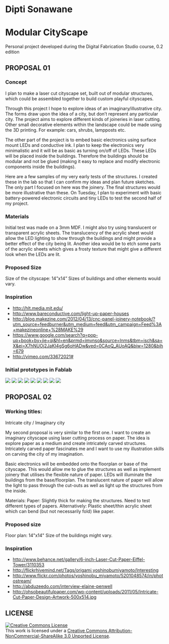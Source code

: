 # Dipti Sonawane
# Modular CityScape

Personal project developed during the Digital Fabrication Studio course, 0.2 edition

## PROPOSAL 01
### Concept
I plan to make a laser cut cityscape set, built out of modular structures, which could be assembled together to build custom playful cityscapes.

Through this project I hope to explore ideas of an imaginary/illustrative city. The forms draw upon the idea of a city, but don’t represent any particular city. The project aims to explore different kinds of joineries in laser cutting. Other small decorative elements within the landscape could be made using the 3D printing. For example: cars, shrubs, lampposts etc. 

The other part of the project is to embed basic electronics using surface mount LEDs and conductive ink. I plan to keep the electronics very minimalistic and it will be as basic as turning on/off of LEDs. These LEDs will be placed inside the buildings. Therefore the buildings should be modular and not be glued (making it easy to replace and modify electronic components inside the buildings).

Here are a few samples of my very early tests of the structures. I created these in the lab so that I can confirm my ideas and plan future sketches. The only part I focused on here was the joinery. The final structures would be more illustrative than these. On Tuesday, I plan to experiment with basic battery-powered electronic circuits and tiny LEDs to test the second half of my project.

### Materials
Initial test was made on a 3mm MDF. I might also try using translucent or transparent acrylic sheets. The translucency of the acrylic sheet would allow the LED lighting to show through the buildings and might provide a better effect of the city being lit. Another idea would be to etch some parts of the acrylic sheets which gives a frosty texture that might give a different look when the LEDs are lit.

### Proposed Size 
Size of the cityscape: 14”x14”
Sizes of buildings and other elements would vary.

### Inspiration
* http://hlt.media.mit.edu/
* http://www.bareconductive.com/light-up-paper-houses
* http://blog.makezine.com/2012/04/13/cnc-panel-joinery-notebook/?utm_source=feedburner&utm_medium=feed&utm_campaign=Feed%3A+makezineonline+%28MAKE%29
* https://www.google.com/search?q=pop-up+book+by+jie+qi&hl=en&prmd=imvnso&source=lnms&tbm=isch&sa=X&ei=X7hNUOj2JaKI4gSg6oHADw&ved=0CAoQ_AUoAQ&biw=1280&bih=679
* http://vimeo.com/33672021#

### Initial prototypes in Fablab
<img src="https://github.com/DigitalFabricationStudio/Project_0.2/raw/master/dipti.sonawane/prototype-selected/IMG_8422.JPG">
<img src="https://github.com/DigitalFabricationStudio/Project_0.2/raw/master/dipti.sonawane/prototype-selected/IMG_8430.JPG">
<img src="https://github.com/DigitalFabricationStudio/Project_0.2/raw/master/dipti.sonawane/prototype-selected/IMG_8433.JPG">
<img src="https://github.com/DigitalFabricationStudio/Project_0.2/raw/master/dipti.sonawane/prototype-selected/IMG_8436.JPG">
<img src="https://github.com/DigitalFabricationStudio/Project_0.2/raw/master/dipti.sonawane/prototype-selected/IMG_8451.JPG">
<img src="https://github.com/DigitalFabricationStudio/Project_0.2/raw/master/dipti.sonawane/prototype-selected/IMG_8455.JPG">
<img src="https://github.com/DigitalFabricationStudio/Project_0.2/raw/master/dipti.sonawane/prototype-selected/IMG_8459.JPG">
<img src="https://github.com/DigitalFabricationStudio/Project_0.2/raw/master/dipti.sonawane/prototype-selected/IMG_8463.JPG">
<img src="https://github.com/DigitalFabricationStudio/Project_0.2/raw/master/dipti.sonawane/prototype-selected/IMG_8476.JPG">

## PROPOSAL 02
### Working titles:
Intricate city / Imaginary city

My second proposal is very similar to the first one. I want to create an imaginary cityscape using laser cutting process on paper. The idea is explore paper as a medium and create intricately carved structures. Intricately carved paper fascinates me and I want to use my illustration skills on carving the city of my imagination. 

Basic electronics will be embedded onto the floorplan or base of the cityscape. This would allow me to glue the structures as well as implement joinery that utilises the flexible nature of paper. LEDs will illuminate the buildings from the base/floorplan. The translucent nature of paper will allow the light to pass through the cut-outs as well as light up the structures from the inside. 

Materials:
Paper: Slightly thick for making the structures. Need to test different types of papers.
Alternatively: Plastic sheet/thin acrylic sheet which can bend (but not necessarily fold) like paper.

### Proposed size 
Floor plan: 14"x14"
Size of the buildings might vary.

### Inspiration
* http://www.behance.net/gallery/6-inch-Laser-Cut-Paper-Eiffel-Tower/3110353
* http://flickrhivemind.net/Tags/origami,yoshinobumiyamoto/Interesting
* http://www.flickr.com/photos/yoshinobu_miyamoto/5201048574/in/photostream/
* http://abduzeedo.com/interview-elaine-penwell
* http://ohsobeautifulpaper.com/wp-content/uploads/2011/05/Intricate-Cut-Paper-Design-Artwork-500x514.jpg

## LICENSE
<a rel="license" href="http://creativecommons.org/licenses/by-nc-sa/3.0/deed.en_US"><img alt="Creative Commons License" style="border-width:0" src="http://i.creativecommons.org/l/by-nc-sa/3.0/88x31.png" /></a><br />This work is licensed under a <a rel="license" href="http://creativecommons.org/licenses/by-nc-sa/3.0/deed.en_US">Creative Commons Attribution-NonCommercial-ShareAlike 3.0 Unported License</a>.